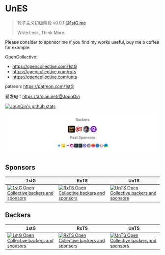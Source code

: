 # UnES

> 轮子主义初级阶段 v0.0.1 [@1stG.me](https://www.1stG.me)
>  
> Write Less, Think More.

Please consider to sponsor me if you find my works useful, buy me a coffee for example:

OpenCollective:
  - https://opencollective.com/1stG
  - https://opencollective.com/rxts
  - https://opencollective.com/unts

patreon: https://patreon.com/1stG

爱发电：https://afdian.net/@JounQin

[![JounQin's github stats](https://github-readme-stats.vercel.app/api?username=JounQin&show_icons=true&hide_title=true])](https://github.com/JounQin)

[![Sponsors](https://raw.githubusercontent.com/1stG/static/master/sponsors.svg)](https://github.com/sponsors/JounQin)

## Sponsors

| 1stG                                                                                                                               | RxTS                                                                                                                               | UnTS                                                                                                                               |
| ---------------------------------------------------------------------------------------------------------------------------------- | ---------------------------------------------------------------------------------------------------------------------------------- | ---------------------------------------------------------------------------------------------------------------------------------- |
| [![1stG Open Collective backers and sponsors](https://opencollective.com/1stG/organizations.svg)](https://opencollective.com/1stG) | [![RxTS Open Collective backers and sponsors](https://opencollective.com/rxts/organizations.svg)](https://opencollective.com/rxts) | [![UnTS Open Collective backers and sponsors](https://opencollective.com/unts/organizations.svg)](https://opencollective.com/unts) |

## Backers

| 1stG                                                                                                                             | RxTS                                                                                                                             | UnTS                                                                                                                             |
| -------------------------------------------------------------------------------------------------------------------------------- | -------------------------------------------------------------------------------------------------------------------------------- | -------------------------------------------------------------------------------------------------------------------------------- |
| [![1stG Open Collective backers and sponsors](https://opencollective.com/1stG/individuals.svg)](https://opencollective.com/1stG) | [![RxTS Open Collective backers and sponsors](https://opencollective.com/rxts/individuals.svg)](https://opencollective.com/rxts) | [![UnTS Open Collective backers and sponsors](https://opencollective.com/unts/individuals.svg)](https://opencollective.com/unts) |
